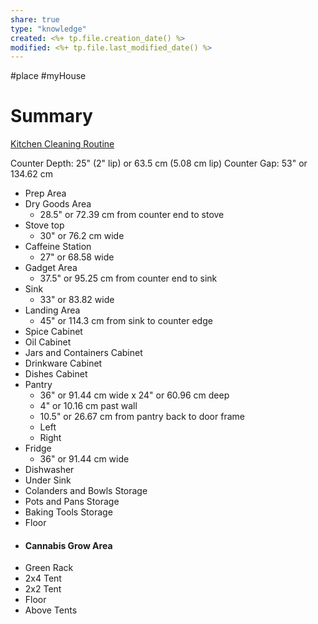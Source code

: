 ```yaml
---
share: true
type: "knowledge"
created: <%+ tp.file.creation_date() %> 
modified: <%+ tp.file.last_modified_date() %>
---
```

#place #myHouse 
# Summary

[Kitchen Cleaning Routine](./Kitchen%20Cleaning%20Routine.md)

Counter Depth: 25" (2" lip) or 63.5 cm (5.08 cm lip)
Counter Gap: 53" or 134.62 cm
 - Prep Area
 - Dry Goods Area
	 - 28.5" or 72.39 cm from counter end to stove
 - Stove top
	 - 30" or 76.2 cm wide
 - Caffeine Station
	 - 27" or 68.58 wide
 - Gadget Area
	 - 37.5" or 95.25 cm from counter end to sink
 - Sink
	 - 33" or 83.82 wide
 - Landing Area
	 - 45" or 114.3 cm from sink to counter edge
 - Spice Cabinet
 - Oil Cabinet
 - Jars and Containers Cabinet
 - Drinkware Cabinet
 - Dishes Cabinet
 - Pantry
	 - 36" or 91.44 cm wide x 24" or 60.96 cm deep
	 - 4" or 10.16 cm past wall
	 - 10.5" or 26.67 cm from pantry back to door frame
	 - Left
	 - Right
 - Fridge
	 - 36" or 91.44 cm wide
 - Dishwasher
 - Under Sink
 - Colanders and Bowls Storage
 - Pots and Pans Storage
 - Baking Tools Storage
 - Floor
- #### Cannabis Grow Area
- Green Rack
- 2x4 Tent
- 2x2 Tent
- Floor
- Above Tents